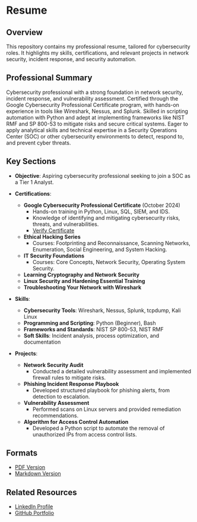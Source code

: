 # Resume

## Overview
This repository contains my professional resume, tailored for cybersecurity roles. It highlights my skills, certifications, and relevant projects in network security, incident response, and security automation.

## Professional Summary
Cybersecurity professional with a strong foundation in network security, incident response, and vulnerability assessment. Certified through the Google Cybersecurity Professional Certificate program, with hands-on experience in tools like Wireshark, Nessus, and Splunk. Skilled in scripting automation with Python and adept at implementing frameworks like NIST RMF and SP 800-53 to mitigate risks and secure critical systems. Eager to apply analytical skills and technical expertise in a Security Operations Center (SOC) or other cybersecurity environments to detect, respond to, and prevent cyber threats.

## Key Sections
- **Objective**: Aspiring cybersecurity professional seeking to join a SOC as a Tier 1 Analyst.
- **Certifications**: 
  - **Google Cybersecurity Professional Certificate** (October 2024)  
    - Hands-on training in Python, Linux, SQL, SIEM, and IDS.  
    - Knowledge of identifying and mitigating cybersecurity risks, threats, and vulnerabilities.  
    - [Verify Certificate](https://coursera.org/verify/professional-cert/N5EOZM160IC1)  
  - **Ethical Hacking Series**  
    - Courses: Footprinting and Reconnaissance, Scanning Networks, Enumeration, Social Engineering, and System Hacking.  
  - **IT Security Foundations**  
    - Courses: Core Concepts, Network Security, Operating System Security.  
  - **Learning Cryptography and Network Security**  
  - **Linux Security and Hardening Essential Training**  
  - **Troubleshooting Your Network with Wireshark**
  
- **Skills**: 
  - **Cybersecurity Tools**: Wireshark, Nessus, Splunk, tcpdump, Kali Linux  
  - **Programming and Scripting**: Python (Beginner), Bash  
  - **Frameworks and Standards**: NIST SP 800-53, NIST RMF  
  - **Soft Skills**: Incident analysis, process optimization, and documentation

- **Projects**: 
  - **Network Security Audit**  
    - Conducted a detailed vulnerability assessment and implemented firewall rules to mitigate risks.  
  - **Phishing Incident Response Playbook**  
    - Developed structured playbook for phishing alerts, from detection to escalation.  
  - **Vulnerability Assessment**  
    - Performed scans on Linux servers and provided remediation recommendations.  
  - **Algorithm for Access Control Automation**  
    - Developed a Python script to automate the removal of unauthorized IPs from access control lists.

## Formats
- [PDF Version](<Add link>)
- [Markdown Version](./resume.md)

## Related Resources
- [LinkedIn Profile](https://linkedin.com/in/joseph-lloyd-064bb9a7)
- [GitHub Portfolio](<Add link>)

